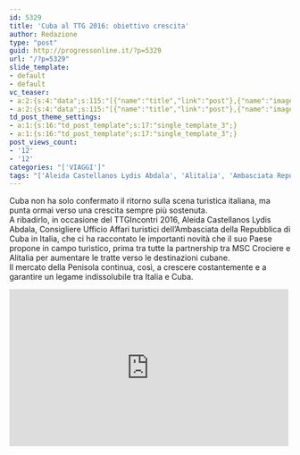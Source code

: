 ```yaml
---
id: 5329
title: 'Cuba al TTG 2016: obiettivo crescita'
author: Redazione
type: "post"
guid: http://progressonline.it/?p=5329
url: "/?p=5329"
slide_template:
- default
- default
vc_teaser:
- a:2:{s:4:"data";s:115:"[{"name":"title","link":"post"},{"name":"image","image":"featured","link":"none"},{"name":"text","mode":"excerpt"}]";s:7:"bgcolor";s:0:"";}
- a:2:{s:4:"data";s:115:"[{"name":"title","link":"post"},{"name":"image","image":"featured","link":"none"},{"name":"text","mode":"excerpt"}]";s:7:"bgcolor";s:0:"";}
td_post_theme_settings:
- a:1:{s:16:"td_post_template";s:17:"single_template_3";}
- a:1:{s:16:"td_post_template";s:17:"single_template_3";}
post_views_count:
- '12'
- '12'
categories: "['VIAGGI']"
tags: "['Aleida Castellanos Lydis Abdala', 'Alitalia', 'Ambasciata Repubblica di Cuba', 'Cuba', 'destinazioni', 'intervista', 'MSC', 'news', 'TTG 2016', 'TTG Incontri', 'turismo', 'video']"
---
```


Cuba non ha solo confermato il ritorno sulla scena turistica italiana, ma punta ormai verso una crescita sempre più sostenuta.  
A ribadirlo, in occasione del TTGIncontri 2016, Aleida Castellanos Lydis Abdala, Consigliere Ufficio Affari turistici dell’Ambasciata della Repubblica di Cuba in Italia, che ci ha raccontato le importanti novità che il suo Paese propone in campo turistico, prima tra tutte la partnership tra MSC Crociere e Alitalia per aumentare le tratte verso le destinazioni cubane.  
Il mercato della Penisola continua, così, a crescere costantemente e a garantire un legame indissolubile tra Italia e Cuba.

<iframe allow="accelerometer; autoplay; clipboard-write; encrypted-media; gyroscope; picture-in-picture; web-share" allowfullscreen="" frameborder="0" height="281" loading="lazy" src="https://www.youtube.com/embed/6zo8_rEcf3c?feature=oembed" title="TTG 2016 -Intervista a Aleida Castellanos Abdala" width="500"></iframe>